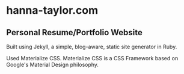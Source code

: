 # hanna-taylor.com
## Personal Resume/Portfolio Website

Built using Jekyll, a simple, blog-aware, static site generator in Ruby.

Used Materialize CSS. Materialize CSS is a CSS Framework based on Google's Material Design philosophy.

